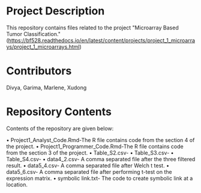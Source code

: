 # Project Description

This repository contains files related to the project "Microarray Based Tumor Classification."(https://bf528.readthedocs.io/en/latest/content/projects/project_1_microarrays/project_1_microarrays.html)

# Contributors
Divya, Garima, Marlene, Xudong


# Repository Contents
Contents of the repository are given below:

•	Project1_Analyst_Code.Rmd-The R file contains code from the section 4 of the project.
•	Project1_Programmer_Code.Rmd-The R file contains code from the section 3 of the project.
•	Table_S2.csv-
•	Table_S3.csv-
•	Table_S4.csv-
•	data4_2.csv- A comma separated file after the three filtered result.
•	data5_4.csv- A comma separated file after Welch t test.
•	data5_6.csv- A comma separated file after performing t-test on the expression matrix. 
•	symbolic link.txt- The code to create symbolic link at a location.



